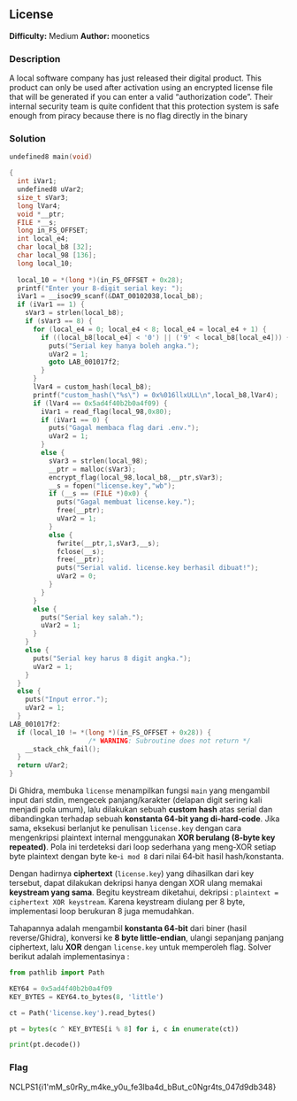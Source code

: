 ## License
**Difficulty:** Medium
**Author:** moonetics

### Description
A local software company has just released their digital product. This product can only be used after activation using an encrypted license file that will be generated if you can enter a valid “authorization code”. Their internal security team is quite confident that this protection system is safe enough from piracy because there is no flag directly in the binary

### Solution
```c
undefined8 main(void)

{
  int iVar1;
  undefined8 uVar2;
  size_t sVar3;
  long lVar4;
  void *__ptr;
  FILE *__s;
  long in_FS_OFFSET;
  int local_e4;
  char local_b8 [32];
  char local_98 [136];
  long local_10;
  
  local_10 = *(long *)(in_FS_OFFSET + 0x28);
  printf("Enter your 8-digit serial key: ");
  iVar1 = __isoc99_scanf(&DAT_00102038,local_b8);
  if (iVar1 == 1) {
    sVar3 = strlen(local_b8);
    if (sVar3 == 8) {
      for (local_e4 = 0; local_e4 < 8; local_e4 = local_e4 + 1) {
        if ((local_b8[local_e4] < '0') || ('9' < local_b8[local_e4])) {
          puts("Serial key hanya boleh angka.");
          uVar2 = 1;
          goto LAB_001017f2;
        }
      }
      lVar4 = custom_hash(local_b8);
      printf("custom_hash(\"%s\") = 0x%016llxULL\n",local_b8,lVar4);
      if (lVar4 == 0x5ad4f40b2b0a4f09) {
        iVar1 = read_flag(local_98,0x80);
        if (iVar1 == 0) {
          puts("Gagal membaca flag dari .env.");
          uVar2 = 1;
        }
        else {
          sVar3 = strlen(local_98);
          __ptr = malloc(sVar3);
          encrypt_flag(local_98,local_b8,__ptr,sVar3);
          __s = fopen("license.key","wb");
          if (__s == (FILE *)0x0) {
            puts("Gagal membuat license.key.");
            free(__ptr);
            uVar2 = 1;
          }
          else {
            fwrite(__ptr,1,sVar3,__s);
            fclose(__s);
            free(__ptr);
            puts("Serial valid. license.key berhasil dibuat!");
            uVar2 = 0;
          }
        }
      }
      else {
        puts("Serial key salah.");
        uVar2 = 1;
      }
    }
    else {
      puts("Serial key harus 8 digit angka.");
      uVar2 = 1;
    }
  }
  else {
    puts("Input error.");
    uVar2 = 1;
  }
LAB_001017f2:
  if (local_10 != *(long *)(in_FS_OFFSET + 0x28)) {
                    /* WARNING: Subroutine does not return */
    __stack_chk_fail();
  }
  return uVar2;
}
```

Di Ghidra, membuka `license` menampilkan fungsi `main` yang mengambil input dari stdin, mengecek panjang/karakter (delapan digit sering kali menjadi pola umum), lalu dilakukan sebuah **custom hash** atas serial dan dibandingkan terhadap sebuah **konstanta 64‑bit yang di-hard‑code**. Jika sama, eksekusi berlanjut ke penulisan `license.key` dengan cara mengenkripsi plaintext internal menggunakan **XOR berulang (8‑byte key repeated)**. Pola ini terdeteksi dari loop sederhana yang meng‑XOR setiap byte plaintext dengan byte ke‑`i mod 8` dari nilai 64‑bit hasil hash/konstanta.

Dengan hadirnya **ciphertext** (`license.key`) yang dihasilkan dari key tersebut, dapat dilakukan dekripsi hanya dengan XOR ulang memakai **keystream yang sama**. Begitu keystream diketahui, dekripsi : `plaintext = ciphertext XOR keystream`. Karena keystream diulang per 8 byte, implementasi loop berukuran 8 juga memudahkan.

Tahapannya adalah mengambil **konstanta 64‑bit** dari biner (hasil reverse/Ghidra), konversi ke **8 byte little‑endian**, ulangi sepanjang panjang ciphertext, lalu **XOR** dengan `license.key` untuk memperoleh flag. Solver berikut adalah implementasinya :

```python
from pathlib import Path

KEY64 = 0x5ad4f40b2b0a4f09
KEY_BYTES = KEY64.to_bytes(8, 'little')

ct = Path('license.key').read_bytes()

pt = bytes(c ^ KEY_BYTES[i % 8] for i, c in enumerate(ct))

print(pt.decode())
```

### Flag
NCLPS1{i1'mM_s0rRy_m4ke_y0u_fe3lba4d_bBut_c0Ngr4ts_047d9db348}
